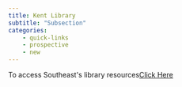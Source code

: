```yaml
---
title: Kent Library
subtitle: "Subsection"
categories: 
    - quick-links
    - prospective
    - new
---
```

To access Southeast's library resources<a  href="HTTP://LIBRARY.SEMO.EDU/" target="blank">Click Here</a>